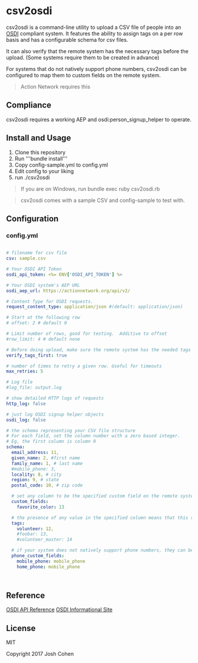 # csv2osdi

csv2osdi is a command-line utility to upload a CSV file of people into an [OSDI](http://opensupporter.org) compliant system.  It features the ability to assign tags on a per row basis and has a configurable schema for csv files.

It can also verify that the remote system has the necessary tags before the upload. (Some systems require them to be created in advance)

For systems that do not natively support phone numbers, csv2osdi can be configured to map them to custom fields on the remote system.

> Action Network requires this

## Compliance

csv2osdi requires a working AEP and osdi:person_signup_helper to operate.

## Install and Usage

1. Clone this repository
2. Run '''bundle install'''
3. Copy config-sample.yml to config.yml
4. Edit config to your liking
5. run ./csv2osdi

> If you are on Windows, run bundle exec ruby csv2osdi.rb

> csv2osdi comes with a sample CSV and config-sample to test with.

## Configuration

### config.yml

```yaml

# filename for csv file
csv: sample.csv

# Your OSDI API Token
osdi_api_token: <%= ENV['OSDI_API_TOKEN'] %>

# Your OSDI system's AEP URL
osdi_aep_url: https://actionnetwork.org/api/v2/

# Content Type for OSDI requests.
request_content_type: application/json #(default: application/json)

# Start at the following row
# offset: 2 # default 0

# Limit number of rows, good for testing.  Additive to offset
#row_limit: 4 # default none

# Before doing upload, make sure the remote system has the needed tags created already and it not, abort.
verify_tags_first: true

# number of times to retry a given row. Useful for timeouts
max_retries: 5

# Log file
#log_file: output.log

# show detailed HTTP logs of requests
http_log: false

# just log OSDI signup helper objects
osdi_log: false

# the schema representing your CSV file structure
# For each field, set the column number with a zero based integer.
# Eg, the first column is column 0
schema:
  email_address: 11,
  given_name: 2, #first name
  family_name: 1, # last name
  #mobile_phone: 3,
  locality: 8, # city
  region: 9, # state
  postal_code: 10, # zip code

  # set any column to be the specified custom field on the remote system
  custom_fields:
    favorite_color: 13

  # the presence of any value in the specified column means that this row should be tagged with the specified tag name
  tags:
    volunteer: 12,
    #foobar: 13,
    #volunteer_master: 14

  # if your system does not natively support phone numbers, they can be inserted into custom fields named below
  phone_custom_fields:
    mobile_phone: mobile_phone
    home_phone: mobile_phone




```

## Reference

[OSDI API Reference](http://opensupporter.github.io/osdi-docs/)
[OSDI Informational Site](http://opensupporter.org)

## License

MIT

Copyright 2017 Josh Cohen

